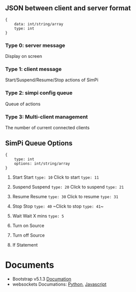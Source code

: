## JSON between client and server format
```
{
    data: int/string/array
    type: int
}
```
### Type 0: server message
Display on screen

### Type 1: client message
Start/Suspend/Resume/Stop actions of SimPi

### Type 2: simpi config queue
Queue of actions 

### Type 3: Multi-client management
The number of current connected clients


## SimPi Queue Options
```
{
    type: int
    options: int/string/array
}
```
1. Start
Start `type: 10`
Click to start `type: 11`

2. Suspend
Suspend `type: 20`
Click to suspend `type: 21`

3. Resume 
Resume `type: 30`
Click to resume `type: 31`

4. Stop
Stop `type: 40`
~Click to stop `type: 41`~

5. Wait
Wait X mins `type: 5`

6. Turn on Source
7. Turn off Source
8. If Statement

# Documents
 - Bootstrap v5.1.3 [Documation](https://getbootstrap.com/docs/5.1/getting-started/introduction/)
 - websockets  Documations: [Python](https://websockets.readthedocs.io/en/stable/index.html), [Javascript](https://javascript.info/websocket)